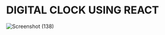 # DIGITAL CLOCK USING REACT

![Screenshot (138)](https://user-images.githubusercontent.com/76659113/135976838-4e067189-da1d-416b-aa9e-07a932e74a47.png)